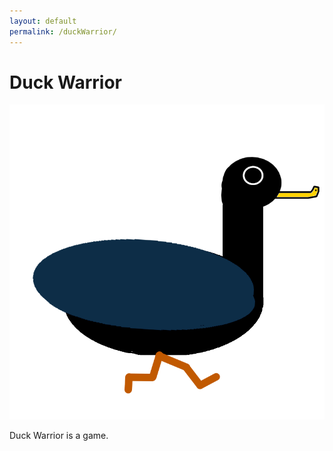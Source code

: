 ```yaml
---
layout: default
permalink: /duckWarrior/
---
```

# Duck Warrior
![image](./images/duckWarriorIcon2.jpg)

Duck Warrior is a game.
